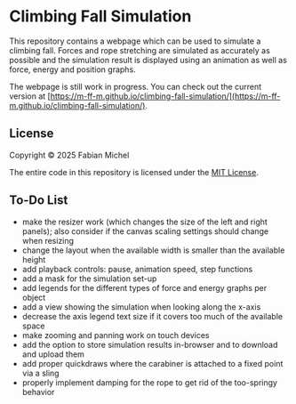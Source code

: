 # Climbing Fall Simulation

This repository contains a webpage which can be used to simulate a climbing fall. Forces and rope stretching are simulated as accurately as possible and the simulation result is displayed using an animation as well as force, energy and position graphs.

The webpage is still work in progress. You can check out the current version at [https://m-ff-m.github.io/climbing-fall-simulation/](https://m-ff-m.github.io/climbing-fall-simulation/).

## License

Copyright © 2025 Fabian Michel

The entire code in this repository is licensed under the [MIT License](LICENSE.md).

## To-Do List

- make the resizer work (which changes the size of the left and right panels); also consider if the canvas scaling settings should change when resizing
- change the layout when the available width is smaller than the available height
- add playback controls: pause, animation speed, step functions
- add a mask for the simulation set-up
- add legends for the different types of force and energy graphs per object
- add a view showing the simulation when looking along the x-axis
- decrease the axis legend text size if it covers too much of the available space
- make zooming and panning work on touch devices
- add the option to store simulation results in-browser and to download and upload them
- add proper quickdraws where the carabiner is attached to a fixed point via a sling
- properly implement damping for the rope to get rid of the too-springy behavior